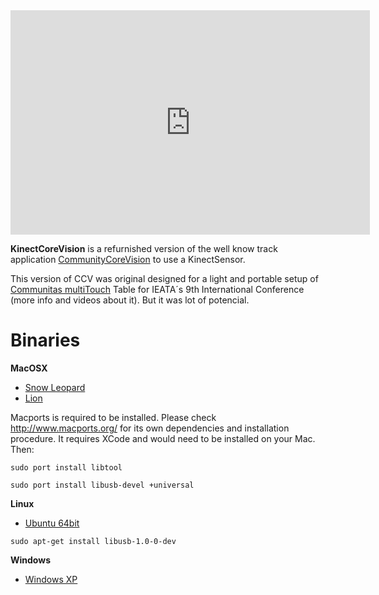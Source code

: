 <iframe class="roundPhoto" src="http://player.vimeo.com/video/20904879?autoplay=1" width="575" height="359" frameborder="0" webkitAllowFullScreen mozallowfullscreen allowFullScreen></iframe>

**KinectCoreVision** is a refurnished version of the well know track application [CommunityCoreVision](http://ccv.nuigroup.com/) to use a KinectSensor.

This version of CCV was original designed for a light and portable setup of [Communitas multiTouch](http://www.patriciogonzalezvivo.com/2010/communitas/) Table for IEATA´s 9th International Conference (more info and videos about it). But it was lot of potencial.

# Binaries

**MacOSX** 

* [Snow Leopard](https://dl.dropbox.com/u/335522/web/apps/KinectCoreVision-10.6.zip)
* [Lion](https://dl.dropbox.com/u/335522/web/apps/KinectCoreVision.zip) 

Macports is required to be installed. Please check http://www.macports.org/ for its own dependencies and installation procedure. It requires XCode and would need to be installed on your Mac. Then: 

```sudo port install libtool```

```sudo port install libusb-devel +universal```

**Linux**

* [Ubuntu 64bit](https://dl.dropbox.com/u/335522/web/apps/KinectCoreVision-linux64.zip)

```sudo apt-get install libusb-1.0-0-dev```

**Windows**

* [Windows XP](https://dl.dropbox.com/u/335522/web/apps/KinectCoreVision-Win.zip)




